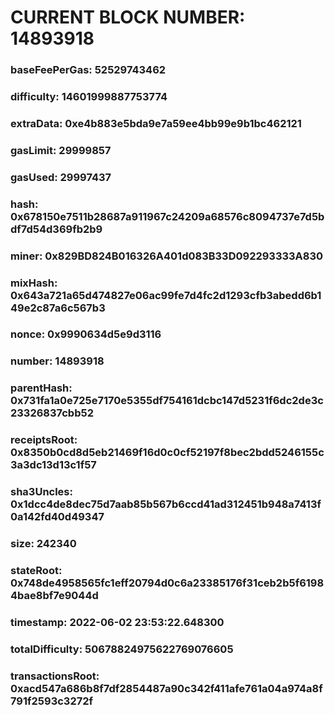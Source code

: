 # CURRENT BLOCK NUMBER: 14893918

### baseFeePerGas: 52529743462
### difficulty: 14601999887753774
### extraData: 0xe4b883e5bda9e7a59ee4bb99e9b1bc462121
### gasLimit: 29999857
### gasUsed: 29997437
### hash: 0x678150e7511b28687a911967c24209a68576c8094737e7d5bdf7d54d369fb2b9
### miner: 0x829BD824B016326A401d083B33D092293333A830
### mixHash: 0x643a721a65d474827e06ac99fe7d4fc2d1293cfb3abedd6b149e2c87a6c567b3
### nonce: 0x9990634d5e9d3116
### number: 14893918
### parentHash: 0x731fa1a0e725e7170e5355df754161dcbc147d5231f6dc2de3c23326837cbb52
### receiptsRoot: 0x8350b0cd8d5eb21469f16d0c0cf52197f8bec2bdd5246155c3a3dc13d13c1f57
### sha3Uncles: 0x1dcc4de8dec75d7aab85b567b6ccd41ad312451b948a7413f0a142fd40d49347
### size: 242340
### stateRoot: 0x748de4958565fc1eff20794d0c6a23385176f31ceb2b5f61984bae8bf7e9044d
### timestamp: 2022-06-02 23:53:22.648300
### totalDifficulty: 50678824975622769076605
### transactionsRoot: 0xacd547a686b8f7df2854487a90c342f411afe761a04a974a8f791f2593c3272f

